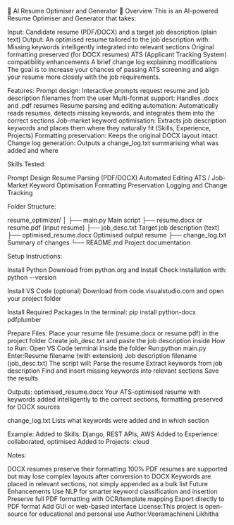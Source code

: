 
📝 AI Resume Optimiser and Generator
📌 Overview
This is an AI-powered Resume Optimiser and Generator that takes:

Input: Candidate resume (PDF/DOCX) and a target job description (plain text)
Output: An optimised resume tailored to the job description with:
Missing keywords intelligently integrated into relevant sections
Original formatting preserved (for DOCX resumes)
ATS (Applicant Tracking System) compatibility enhancements
A brief change log explaining modifications
The goal is to increase your chances of passing ATS screening and align your resume more closely with the job requirements.

Features:
Prompt design: Interactive prompts request resume and job description filenames from the user
Multi-format support: Handles .docx and .pdf resumes
Resume parsing and editing automation: Automatically reads resumes, detects missing keywords, and integrates them into the correct sections
Job-market keyword optimisation: Extracts job description keywords and places them where they naturally fit (Skills, Experience, Projects)
Formatting preservation: Keeps the original DOCX layout intact
Change log generation: Outputs a change_log.txt summarising what was added and where

Skills Tested:

Prompt Design
Resume Parsing (PDF/DOCX)
Automated Editing
ATS / Job-Market Keyword Optimisation
Formatting Preservation
Logging and Change Tracking

Folder Structure:

resume_optimizer/
│
├── main.py Main script
├── resume.docx or resume.pdf (input resume)
├── job_desc.txt Target job description (text)
├── optimised_resume.docx Optimised output resume
├── change_log.txt Summary of changes
└── README.md Project documentation

Setup Instructions:

Install Python
Download from python.org and install
Check installation with:
python --version

Install VS Code (optional)
Download from code.visualstudio.com and open your project folder

Install Required Packages
In the terminal:
pip install python-docx pdfplumber

Prepare Files:
Place your resume file (resume.docx or resume.pdf) in the project folder
Create job_desc.txt and paste the job description inside
How to Run:
Open VS Code terminal inside the folder
Run:python main.py
Enter:Resume filename (with extension)
Job description filename (job_desc.txt)
The script will:
Parse the resume
Extract keywords from job description
Find and insert missing keywords into relevant sections
Save the results

Outputs:
optimised_resume.docx
Your ATS-optimised resume with keywords added intelligently to the correct sections, formatting preserved for DOCX sources

change_log.txt
Lists what keywords were added and in which section

Example:
Added to Skills: Django, REST APIs, AWS
Added to Experience: collaborated, optimised
Added to Projects: cloud

Notes:

DOCX resumes preserve their formatting 100%
PDF resumes are supported but may lose complex layouts after conversion to DOCX
Keywords are placed in relevant sections, not simply appended as a bulk list
Future Enhancements
Use NLP for smarter keyword classification and insertion
Preserve full PDF formatting with OCR/template mapping
Export directly to PDF format
Add GUI or web-based interface
License:This project is open-source for educational and personal use
Author:Veeramachineni Likhitha



